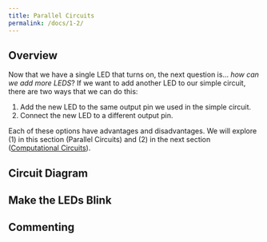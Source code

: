 ```yaml
---
title: Parallel Circuits
permalink: /docs/1-2/
---
```

## Overview
Now that we have a single LED that turns on, the next question is... *how can we add more LEDS*?
If we want to add another LED to our simple circuit, there are two ways that we
can do this:
1. Add the new LED to the same output pin we used in the simple circuit.
2. Connect the new LED to a different output pin.

Each of these options have advantages and disadvantages. We will explore (1)
in this section (Parallel Circuits) and (2) in the next section ([Computational Circuits](../1-3/)).

## Circuit Diagram

## Make the LEDs Blink

## Commenting
